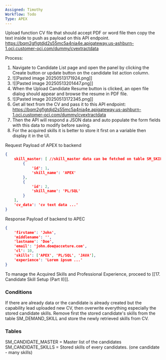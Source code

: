 ```yaml
---
Assigned: Timothy
Workflow: Todo
Type: APEX
---
```


Upload function CV file that should accept PDF or word file then copy the text inside to push as payload on this API endpoint.
https://bqm2gflgtdjd2s55mc5a4nia4e.apigateway.us-ashburn-1.oci.customer-oci.com/dummy/cvextractdata

Process:
1. Navigate to Candidate List page and open the panel by clicking the Create button or update button on the candidate list action column.
2. ![[Pasted image 20250513171924.png]]
3. ![[Pasted image 20250513201447.png]]
4. When the Upload Candidate Resume button is clicked, an open file dialog should appear and browse the resume in PDF file.
5. ![[Pasted image 20250513172345.png]]
6. Get all text from the CV and pass it to this API endpoint: https://bqm2gflgtdjd2s55mc5a4nia4e.apigateway.us-ashburn-1.oci.customer-oci.com/dummy/cvextractdata
7. Then the API will respond a JSON data and auto populate the form fields with this data to modify before saving.
8. For the acquired skills it is better to store it first on a variable then display it in the UI.

Request Payload of APEX to backend
``` JSON
{
	skill_master: [ //skill_master data can be fetched on table SM_SKILL_MASTER
		{
			'id': 1,
			'skill_name': 'APEX'
		},
		{
			'id': 2,
			'skill_name': 'PL/SQL'
		}
	],
	'cv_data': 'cv text data ...'
}
```

Response Payload of backend to APEC
``` JSON
{
	'firstame': 'John',
	'middlename': '',
	'lastname': 'Doe',
	'email': 'john.doe@acceture.com',
	'cl': 10,
	'skills': ['APEX', 'PL/SQL', 'JAVA'],
	'experience': 'Lorem ipsum ...'
}
```

To manage the Acquired Skills and Professional Experience, proceed to [[17. Candidate Skill Setup (Part II)]].
### Conditions
If there are already data or the candidate is already created but the capability lead uploaded new CV, then overwrite everything especially the stored candidate skills. Remove first the stored candidate's skills from the table SM_DEMAND_SKILL and store the newly retrieved skills from CV.

### Tables
SM_CANDIDATE_MASTER = Master list of the candidates
SM_CANDIDATE_SKILLS = Stored skills of every candidates. (one candidate - many skills)